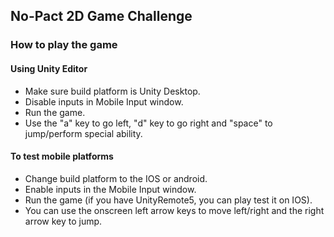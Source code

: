## No-Pact 2D Game Challenge

### How to play the game

#### Using Unity Editor

* Make sure build platform is Unity Desktop.
* Disable inputs in Mobile Input window.
* Run the game.
* Use the "a" key to go left, "d" key to go right and "space" to jump/perform special ability.

#### To test mobile platforms

* Change build platform to the IOS or android.
* Enable inputs in the Mobile Input window.
* Run the game (if you have UnityRemote5, you can play test it on IOS).
* You can use the onscreen left arrow keys to move left/right and the right arrow key to jump.


